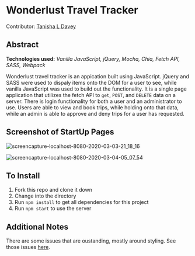 # Wonderlust Travel Tracker
Contributor: [Tanisha L Davey](https://github.com/tanishalatoya)

## Abstract
**Technologies used:** _Vanilla JavaScript, jQuery, Mocha, Chia, Fetch API, SASS, Webpack_

Wonderlust travel tracker is an appication built using JavaScript. jQuery and SASS were used to dispaly items onto the DOM for a user to see, while vanilla JavaScript was used to build out the functionality. It is a single page application that utilizes the fetch API to `get`, `POST`, and `DELETE` data on a server. There is login functionality for both a user and an administrator to use. Users are able to view and book trips, while holding onto that data, while an admin is able to approve and deny trips for a user has requested.

## Screenshot of StartUp Pages

![screencapture-localhost-8080-2020-03-03-21_18_16](https://user-images.githubusercontent.com/41553045/75844974-f37fbf80-5d94-11ea-8528-dfc86c98475d.png)

![screencapture-localhost-8080-2020-03-04-05_07_54](https://user-images.githubusercontent.com/41553045/75878058-38781600-5dd6-11ea-9cdc-fa3b5dff4dcd.png)


## To Install
1. Fork this repo and clone it down
1. Change into the directory
1. Run `npm install` to get all dependencies for this project
1. Run `npm start` to use the server

## Additional Notes
There are some issues that are oustanding, mostly around styling. See those issues [here](https://github.com/tanishalatoya/wonderlust-travel-tracker/issues). 

